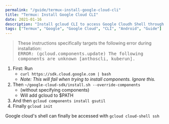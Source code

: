 ```yaml
---
permalink: "/guide/termux-install-google-cloud-cli"
title: "Termux: Install Google Cloud CLI"
date: 2021-01-16
description: "Install gcloud CLI to access Google Cloudh Shell through SSH on Android using Termux"
tags: ["Termux", "Google", "Google Cloud", "CLI", "Android", "Guide"]
---
```


> These instructions specifically targets the following error during installation:
> <samp class="error" style="display: inline-block;">ERROR: (gcloud.components.update) The following components are unknown [anthoscli, kuberun].</samp>

1. First: Run 
    * `curl https://sdk.cloud.google.com | bash`
    * *Note: This will fail when trying to install components. Ignore this.*
2. Then `~/google-cloud-sdk/install.sh --override-components` 
    * (without specifying components)
    * Will add gcloud to $PATH
3. And then `gcloud components install gsutil`
4. Finally `gcloud init`

Google cloud's shell can finally be accessed with `gcloud cloud-shell ssh`
